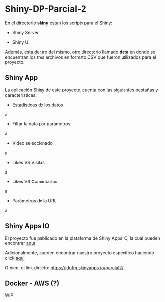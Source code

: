 # Shiny-DP-Parcial-2

En el directorio **shiny** estan los scripts para el Shiny:

- Shiny Server

- Shiny UI

Además, está dentro del mismo, otro directorio llamado **data** en donde se encuentran los tres archivos en formato CSV que fueron utilizados para el proyecto.

## Shiny App

La aplicación Shiny de este proyecto, cuenta con las siguientes pestañas y caracteristicas:

- Estadísticas de los datos

a

- Filtar la data por parámetros

a

- Video seleccionado

a

- Likes VS Visitas

a

- Likes VS Comentarios

a

- Parámetros de la URL

a

## Shiny Apps IO

El proyecto fue publicado en la plataforma de Shiny Apps IO, la cual pueden encontrar [aqui](https://www.shinyapps.io/)

Adicionalmente, pueden encontrar nuestro proyecto específico haciendo click [aqui](https://jdufm.shinyapps.io/parcial2/)

O bien, el link directo: https://jdufm.shinyapps.io/parcial2/

## Docker - AWS (?)

WIP

